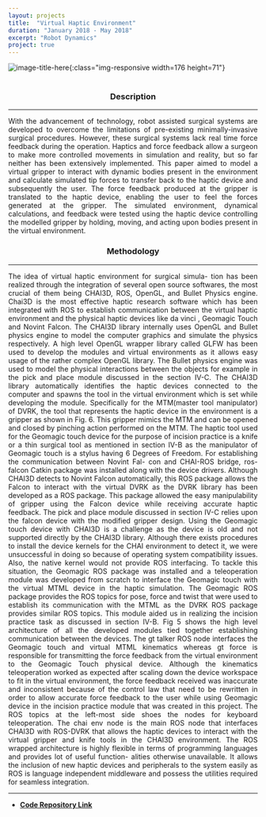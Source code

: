 ```yaml
---
layout: projects
title:  "Virtual Haptic Environment"
duration: "January 2018 - May 2018" 
excerpt: "Robot Dynamics"
project: true
---
```


![image-title-here](/assets/img/dyn.gif){:class="img-responsive width=176 height=71"}   
<br/>
<center><h3>Description</h3></center>
<hr class="star-primary">
<p style="text-align: justify">With the advancement of technology, robot assisted surgical systems are developed to overcome the limitations of pre-existing minimally-invasive surgical procedures. However, these surgical systems lack real time force feedback during the operation. Haptics and force feedback allow a surgeon to make more controlled movements in simulation and reality, but so far neither has been extensively implemented. This paper aimed to model a virtual gripper to interact with dynamic bodies present in the environment and calculate simulated tip forces to transfer back to the haptic device and subsequently the user. The force feedback produced at the gripper is translated to the haptic device, enabling the user to feel the forces generated at the gripper. The simulated environment, dynamical calculations, and feedback were tested using the haptic device controlling the modelled gripper by holding, moving, and acting upon bodies present in the virtual environment.</p>


<center><h3>Methodology</h3></center>
<hr class="star-primary">
<p style="text-align: justify">
The idea of virtual haptic environment for surgical simula-
tion has been realized through the integration of several open
source softwares, the most crucial of them being CHAI3D,
ROS, OpenGL, and Bullet Physics engine. Chai3D is the most
effective haptic research software which has been integrated
with ROS to establish communication between the virtual
haptic environment and the physical haptic devices like da
vinci , Geomagic Touch and Novint Falcon. The CHAI3D
library internally uses OpenGL and Bullet physics engine
to model the computer graphics and simulate the physics
respectively. A high level OpenGL wrapper library called
GLFW has been used to develop the modules and virtual
environments as it allows easy usage of the rather complex
OpenGL library. The Bullet physics engine was used to model
the physical interactions between the objects for example in
the pick and place module discussed in the section IV-C.
The CHAI3D library automatically identifies the haptic
devices connected to the computer and spawns the tool in the
virtual environment which is set while developing the module.
Specifically for the MTM(master tool manipulator) of DVRK,
the tool that represents the haptic device in the environment is
a gripper as shown in Fig. 6. This gripper mimics the MTM
and can be opened and closed by pinching action performed
on the MTM. The haptic tool used for the Geomagic touch
device for the purpose of incision practice is a knife or a thin
surgical tool as mentioned in section IV-B as the manipulator
of Geomagic touch is a stylus having 6 Degrees of Freedom.
For establishing the communication between Novint Fal-
con and CHAI-ROS bridge, ros-falcon Catkin package was
installed along with the device drivers. Although CHAI3D
detects to Novint Falcon automatically, this ROS package
allows the Falcon to interact with the virtual DVRK as the
DVRK library has been developed as a ROS package. This
package allowed the easy manipulability of gripper using the
Falcon device while receiving accurate haptic feedback. The
pick and place module discussed in section IV-C relies upon
the falcon device with the modified gripper design.
Using the Geomagic touch device with CHAI3D is a
challenge as the device is old and not supported directly
by the CHAI3D library. Although there exists procedures to
install the device kernels for the CHAI environment to detect
it, we were unsuccessful in doing so because of operating
system compatibility issues. Also, the native kernel would
not provide ROS interfacing. To tackle this situation, the
Geomagic ROS package was installed and a teleoperation
module was developed from scratch to interface the Geomagic
touch with the virtual MTML device in the haptic simulation.
The Geomagic ROS package provides the ROS topics for pose,
force and twist that were used to establish its communication
with the MTML as the DVRK ROS package provides similar
ROS topics. This module aided us in realizing the incision
practice task as discussed in section IV-B.
Fig 5 shows the high level architecture of all the developed
modules tied together establishing communication between the
devices. The gt talker ROS node interfaces the Geomagic
touch and virtual MTML kinematics whereas gt force is
responsible for transmitting the force feedback from the virtual
environment to the Geomagic Touch physical device. Although
the kinematics teleoperation worked as expected after scaling
down the device workspace to fit in the virtual environment,
the force feedback received was inaccurate and inconsistent
because of the control law that need to be rewritten in order
to allow accurate force feedback to the user while using
Geomagic device in the incision practice module that was
created in this project.
The ROS topics at the left-most side shoes the nodes for
keyboard teleoperation. The chai env node is the main ROS
node that interfaces CHAI3D with ROS-DVRK that allows the
haptic devices to interact with the virtual gripper and knife
tools in the CHAI3D environment.
The ROS wrapped architecture is highly flexible in terms of
programming languages and provides lot of useful function-
alities otherwise unavailable. It allows the inclusion of new
haptic devices and peripherals to the system easily as ROS
is language independent middleware and possess the utilities
required for seamless integration.</p>


<!-- <center><h3>Results</h3></center>
<hr class="star-primary">
<p style="text-align: justify"> The results displayed in figures below, depict the average number of steps taken by the robots in order to explore and map the complete maze. It can be observed that the average number of steps reduces exponentially with increase in number of robots. It can also be observed that with increase in number of robots and maze size, the factor of load imbalance comes into picture. While the load imbalance doesn’t represent a particuar trend like Average number of steps, we still can logically deduce that the probability of load imbalance increases with increasing robots. </p>

![image-title-here](/assets/img/ai_result1.png){:class="img-responsive width=176 height=71"}  <br/><br/>

![image-title-here](/assets/img/ai_results2.png){:class="img-responsive width=176 height=71"}  <br/><br/>

 



<center><h3>Conclusion</h3></center>
<hr class="star-primary">

<p style="text-align: justify">We present a problem where a swarm of robots is required to map a maze. We introduce a unique multi-robot approach, which enhances Recursive Backtracking algorithm to the multi-robot case. The average number of steps taken in case of multi robot system as compared to single robot decrease effectively. Another factor of load imbalance i.e. a considerable difference in number of steps taken by individual robots is also observed with increase in size of maze and number of robots. The approach mentioned above, also allowsto map the maze from any starting locations for the robots, thus removing the restriction of starting all robots from a single location in the maze. We hope to scale this maze mapping and shortest path planning algorithm from 2D mazes to 3D mazes that will depict different floors of a multi storey building.</p> -->

<hr class="star-primary">
                            
<ul id ="horizontal-list">
<li class="display: inline">
<strong><a target="_blank"  href="https://github.com/nalinraut/daVinci_haptics">Code Repository Link <i class="fa fa-fw fa-github"></i></a>
</strong>
</li>
                                
                                
<!-- <li>
<strong><a href="javascript:void(0);">Project-Report</a>
</strong>
</li> -->
                                
</ul>
     

